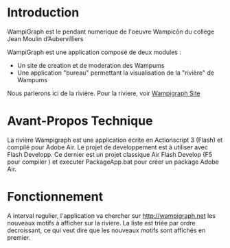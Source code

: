 # Introduction

WampiGraph est le pendant numerique de l'oeuvre Wampicôn du collège Jean Moulin d’Aubervilliers

WampiGraph est une application composé de deux modules :

* Un site de creation et de moderation des Wampums
* Une application "bureau" permettant la visualisation de la "rivière" de Wampums

Nous parlerons ici de la rivière. Pour la riviere, voir [Wampigraph Site](https://github.com/mrpierrot/wampigraph-site)

# Avant-Propos Technique

La rivière Wampigraph est une application écrite en Actionscript 3 (Flash) et compilé pour Adobe Air. 
Le projet de developpement est à utiliser avec Flash Developp. Ce dernier est un projet classique Air Flash Develop (F5 pour compiler ) et executer PackageApp.bat pour créer un package Adobe Air.  

# Fonctionnement

A interval regulier, l'application va chercher sur http://wampigraph.net  les nouveaux motifs à afficher sur la riviere. 
La liste est triée par ordre decroissant, ce qui veut dire que les nouveaux motifs sont affichés en premier. 
